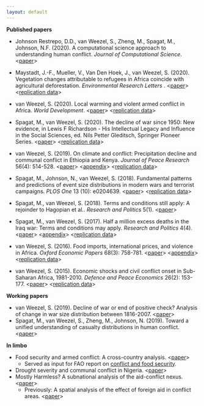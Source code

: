 ```yaml
---
layout: default
---
```


**Published papers**

* Johnson Restrepo, D.D., van Weezel, S., Zheng, M., Spagat, M., Johnson, N.F. (2020). A computational science approach to understanding human conflict. *Journal of Computational Science*. <[paper](https://www.sciencedirect.com/science/article/abs/pii/S1877750319313456)>

* Maystadt, J.-F., Mueller, V., Van Den Hoek, J., van Weezel, S. (2020). Vegetation changes attributable to refugees in Africa coincide with agricultural deforestation. *Environmental Research Letters* . <[paper](https://doi.org/10.1088/1748-9326/ab6d7c)> <[replication data](https://github.com/CommonEconomist/replication-material/blob/master/deforestationRefugees)>

* van Weezel, S. (2020). Local warming and violent armed conflict in Africa. *World Development*. <[paper](https://www.sciencedirect.com/science/article/pii/S0305750X19303560)> <[replication data](https://github.com/CommonEconomist/replication-material/blob/master/apocalypseNow)>

* Spagat, M., van Weezel, S. (2020). The decline of war since 1950: New evidence, in Lewis F Richardson - His Intellectual Legacy and Influence in the Social Sciences, ed. Nils Petter Gleditsch, Springer Pioneer Series. <[paper](https://link.springer.com/content/pdf/10.1007%2F978-3-030-31589-4_11.pdf)>  <[replication data](https://github.com/CommonEconomist/replication-material/blob/master/declineOfWar)>

* van Weezel, S. (2019). On climate and conflict: Precipitation decline and communal conflict in Ethiopia and Kenya. *Journal of Peace Research* 56(4): 514-528. <[paper](http://commoneconomist.github.io/files/jpr.pdf)> <[appendix](http://commoneconomist.github.io/files/jpr.app.pdf)> <[replication data](https://github.com/CommonEconomist/replication-material/blob/master/climateChangeConflict)>

* Spagat, M., Johnson, N., van Weezel, S. (2018). Fundamental patterns and predictions of event size distributions in modern wars and terrorist campaigns. *PLOS One* 13 (10): e0204639. <[paper](http://commoneconomist.github.io/files/pone.13.10.pdf)> <[replication data](https://github.com/CommonEconomist/replication-material/blob/master/davidVsGoliath)>

* Spagat, M., van Weezel, S. (2018). Terms and conditions still apply: A rejoinder to Hagopian et al.. *Research and Politics* 5(1). <[paper](http://commoneconomist.github.io/files/rap.5.1.1.pdf)>  

* Spagat, M., van Weezel, S. (2017). Half a million excess deaths in the Iraq war: Terms and conditions may apply. *Research and Politics* 4(4). <[paper](http://commoneconomist.github.io/files/rap.4.4.1.pdf)> <[appendix](http://commoneconomist.github.io/files/rap.4.4.1.app.pdf)>  <[replication data](https://github.com/CommonEconomist/replication-material/blob/master/excessMortalityIraq)>    
    
* van Weezel, S. (2016). Food imports, international prices, and violence in Africa. *Oxford Economic Papers* 68(3): 758-781. <[paper](http://commoneconomist.github.io/files/oep.68.3.758.pdf)> <[appendix](http://commoneconomist.github.io/files/oep.68.3.758.app.pdf)>  <[replication data](https://github.com/CommonEconomist/replication-material/blob/master/foodPricesViolence)>

* van Weezel, S. (2015). Economic shocks and civil conflict onset in Sub-Saharan Africa, 1981-2010. *Defence and Peace Economics* 26(2): 153-177. <[paper](http://commoneconomist.github.io/files/dpe.26.2.153.pdf)> <[replication data](https://github.com/CommonEconomist/replication-material/blob/master/economicShocksConflict)>    


**Working papers**
* van Weezel, S. (2019). Decline of war or end of positive check? Analysis of change in war size distribution between 1816-2007. <[paper](http://dx.doi.org/10.13140/RG.2.2.29662.79681)>
* Spagat, M., van Weezel, S., Zheng, M., Johnson, N. (2019). Toward a unified understanding of casualty distributions in human conflict. <[paper](https://arxiv.org/pdf/1911.01994.pdf)>    



**In limbo**
* Food security and armed conflict: A cross-country analysis. <[paper](http://www.fao.org/3/CA0971EN/ca0971en.pdf)>
    * Served as input for FAO report on [conflict and food security](http://www.fao.org/3/a-i7821e.pdf).
* Drought severity and communal conflict in Nigeria. <[paper](https://econpapers.repec.org/paper/hicwpaper/240.htm)>
*  Mostly Harmless? A subnational analysis of the aid-conflict nexus. <[paper](https://www.ucd.ie/t4cms/WP17_28.pdf)>
   * Previously: A spatial analysis of the effect of foreign aid in conflict areas. <[paper](https://www.aiddata.org/publications/a-spatial-analysis-of-the-effect-of-foreign-aid-in-conflict-areas)>
